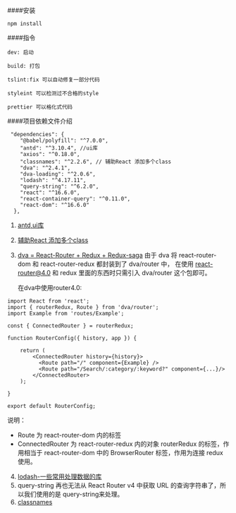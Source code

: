 ####安装
```
npm install 
```

####指令

```
dev: 启动

build: 打包

tslint:fix 可以自动修复一部分代码

styleint 可以检测过不合格的style

prettier 可以格化式代码

```
####项目依赖文件介绍

```
 "dependencies": {
    "@babel/polyfill": "^7.0.0",
    "antd": "^3.10.4", //ui库 
    "axios": "^0.18.0", 
    "classnames": "^2.2.6", // 辅助React 添加多个class  
    "dva": "^2.4.1",
    "dva-loading": "^2.0.6",
    "lodash": "^4.17.11",
    "query-string": "^6.2.0",
    "react": "^16.6.0",
    "react-container-query": "^0.11.0",
    "react-dom": "^16.6.0"
  },
```
1. [antd,ui库](https://ant.design/docs/react/introduce-cn)
2. [辅助React 添加多个class](https://www.npmjs.com/package/classnames)
3. [dva = React-Router + Redux + Redux-saga](https://dvajs.com)
   由于 dva 将 react-router-dom 和 react-router-redux 都封装到了 dva/router 中，
   在使用 react-router@4.0 和 redux 里面的东西时只需引入 dva/router 这个包即可。

   在dva中使用router4.0: 

  ```
  import React from 'react';
  import { routerRedux, Route } from 'dva/router';
  import Example from 'routes/Example';

  const { ConnectedRouter } = routerRedux;

  function RouterConfig({ history, app }) {

      return (
          <ConnectedRouter history={history}>
            <Route path="/" component={Example} />
            <Route path="/Search/:category/:keyword?" component={...}/>
          </ConnectedRouter>
      );

  }

  export default RouterConfig;
  ```
  说明：
  + Route 为 react-router-dom 内的标签
  + ConnectedRouter 为 react-router-redux 内的对象 routerRedux 的标签，作用相当于 react-router-dom 中的 BrowserRouter 标签，作用为连接 redux 使用。



4. [lodash-一些常用处理数据的库](https://www.lodashjs.com/docs/4.17.5.html)
5. query-string
再也无法从 React Router v4 中获取 URL 的查询字符串了，所以我们使用的是 query-string来处理。
6. [classnames](https://www.npmjs.com/package/classnames)

